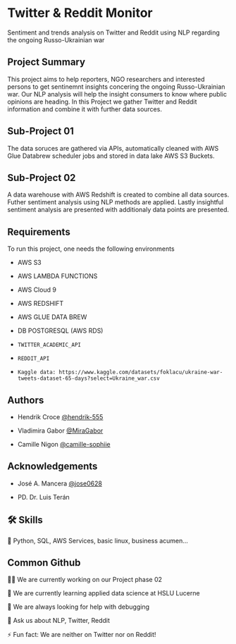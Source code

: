 
# Twitter & Reddit Monitor


Sentiment and trends analysis on Twitter and Reddit using NLP regarding the ongoing Russo-Ukrainian war 

## Project Summary

This project aims to help reporters, NGO researchers and interested persons to get sentinemnt insights concering the ongoing Russo-Ukrainian war. Our NLP analysis will help the insight consumers to know where public opinions are heading. In this Project we gather Twitter and Reddit information and combine it with further data sources. 

## Sub-Project 01 

The data soruces are gathered via APIs, automatically cleaned with AWS Glue Databrew scheduler jobs and stored in data lake AWS S3 Buckets.

## Sub-Project 02

A data warehouse with AWS Redshift is created to combine all data sources. Futher sentiment analysis using NLP methods are applied. Lastly insightful sentiment analysis are presented with additionaly data points are presented.

## Requirements

To run this project, one needs the following environments
- AWS S3

- AWS LAMBDA FUNCTIONS

- AWS Cloud 9

- AWS REDSHIFT

- AWS GLUE DATA BREW 

- DB POSTGRESQL (AWS RDS) 

- `TWITTER_ACADEMIC_API`

- `REDDIT_API`

- `Kaggle data: https://www.kaggle.com/datasets/foklacu/ukraine-war-tweets-dataset-65-days?select=Ukraine_war.csv`


## Authors

- Hendrik Croce [@hendrik-555](https://www.github.com/hendrik-555)

- Vladimira Gabor [@MiraGabor](https://www.github.com/MiraGabor)

- Camille Nigon [@camille-sophiie](https://www.github.com/camille-sophiie)



## Acknowledgements

- José A. Mancera [@jose0628](https://www.github.com/jose0628)

- PD. Dr. Luis Terán


## 🛠 Skills
🐍 Python, SQL, AWS Services, basic linux, business acumen...


## Common Github
👩‍💻 We are currently working on our Project phase 02

🧠 We are currently learning applied data science at HSLU Lucerne

🤔 We are always looking for help with debugging 

💬 Ask us about NLP, Twitter, Reddit 

⚡️ Fun fact: We are neither on Twitter nor on Reddit! 

